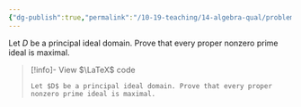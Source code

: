```yaml
---
{"dg-publish":true,"permalink":"/10-19-teaching/14-algebra-qual/problem-bank/ring-theory/nonzero-prime-ideals-are-maximal-in-a-pid/","tags":["ring_theory"],"updated":"2025-03-18T10:26:44-07:00"}
---
```


Let $D$ be a principal ideal domain. Prove that every proper nonzero prime ideal is maximal.

> [!info]- View $\LaTeX$ code
> ```
> Let $D$ be a principal ideal domain. Prove that every proper nonzero prime ideal is maximal.
> ```